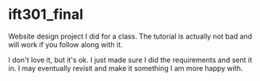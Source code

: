 # ift301_final
Website design project I did for a class.
The tutorial is actually not bad and will work if you follow along with it.

I don't love it, but it's ok. I just made sure I did the requirements and sent it in.
I may eventually revisit and make it something I am more happy with.